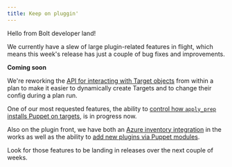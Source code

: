 ```yaml
---
title: Keep on pluggin'
---
```


Hello from Bolt developer land!

We currently have a slew of large plugin-related features in flight, which means this week's release has just a couple of bug fixes and improvements.

**Coming soon**

We're reworking the [API for interacting with Target objects](https://github.com/puppetlabs/bolt/issues/1125) from within a plan to make it easier to dynamically create Targets and to change their config during a plan run.

One of our most requested features, the ability to [control how `apply_prep` installs Puppet on targets](https://github.com/puppetlabs/bolt/issues/1123), is in progress now.

Also on the plugin front, we have both an [Azure inventory integration](https://github.com/puppetlabs/bolt/issues/1148) in the works as well as the ability to [add new plugins via Puppet modules](https://github.com/puppetlabs/bolt/issues/1133).

Look for those features to be landing in releases over the next couple of weeks.
